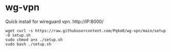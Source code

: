 # wg-vpn
Quick install for wireguard vpn. http://IP:8000/

```
wget curl -s https://raw.githubusercontent.com/Pqko0/wg-vpn/main/setup -O setup.sh
sudo chmod a+x ./setup.sh
sudo bash ./setup.sh
```

